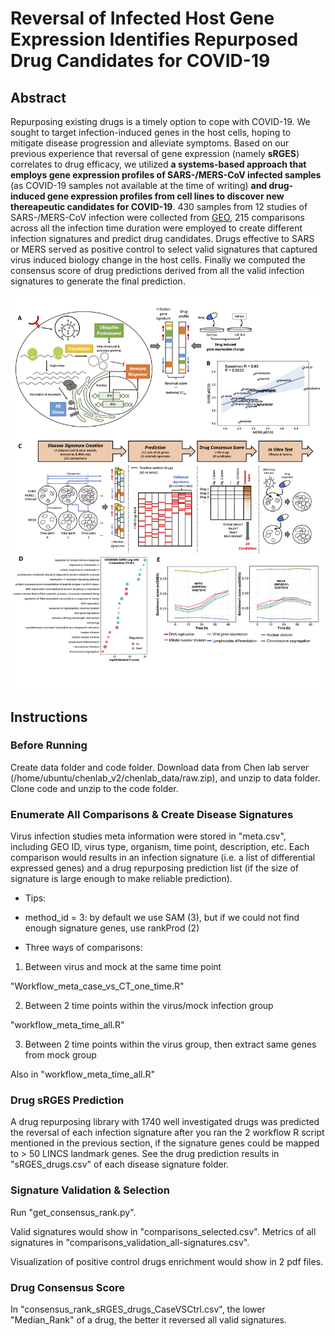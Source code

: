# Reversal of Infected Host Gene Expression Identifies Repurposed Drug Candidates for COVID-19

## Abstract
Repurposing existing drugs is a timely option to cope with COVID-19. We sought to target infection-induced genes in the host cells, hoping to mitigate disease progression and alleviate symptoms. Based on our previous experience that reversal of gene expression (namely **sRGES**) correlates to drug efficacy, we utilized **a systems-based approach that employs gene expression profiles of SARS-/MERS-CoV infected samples** (as COVID-19 samples not available at the time of writing) **and drug-induced gene expression profiles from cell lines to discover new thereapeutic candidates for COVID-19**. 430 samples from 12 studies of SARS-/MERS-CoV infection were collected from [GEO](https://www.ncbi.nlm.nih.gov/geo/), 215 comparisons across all the infection time duration were employed to create different infection signatures and predict drug candidates. Drugs effective to SARS or MERS served as positive control to select valid signatures that captured virus induced biology change in the host cells. Finally we computed the consensus score of drug predictions derived from all the valid infection signatures to generate the final prediction.

![](Figure_1.png)

## Instructions

### Before Running
Create data folder and code folder. Download data from Chen lab server (/home/ubuntu/chenlab_v2/chenlab_data/raw.zip), and unzip to data folder. Clone code and unzip to the code folder.

### Enumerate All Comparisons & Create Disease Signatures
Virus infection studies meta information were stored in "meta.csv", including GEO ID, virus type, organism, time point, description, etc. Each comparison would results in an infection signature (i.e. a list of differential expressed genes) and a drug repurposing prediction list (if the size of signature is large enough to make reliable prediction).

* Tips:
+ method_id = 3: by default we use SAM (3), but if we could not find enough signature genes, use rankProd (2)

* Three ways of comparisons:
1. Between virus and mock at the same time point

"Workflow_meta_case_vs_CT_one_time.R"

2. Between 2 time points within the virus/mock infection group

"workflow_meta_time_all.R"

3. Between 2 time points within the virus group, then extract same genes from mock group

Also in "workflow_meta_time_all.R"

### Drug sRGES Prediction
A drug repurposing library with 1740 well investigated drugs was predicted the reversal of each infection signature after you ran the 2 workflow R script mentioned in the previous section, if the signature genes could be mapped to > 50 LINCS landmark genes. See the drug prediction results in "sRGES_drugs.csv" of each disease signature folder.

### Signature Validation & Selection
Run "get_consensus_rank.py".

Valid signatures would show in "comparisons_selected.csv". Metrics of all signatures in "comparisons_validation_all-signatures.csv".

Visualization of positive control drugs enrichment would show in 2 pdf files.

### Drug Consensus Score
In "consensus_rank_sRGES_drugs_CaseVSCtrl.csv", the lower "Median_Rank" of a drug, the better it reversed all valid signatures.




